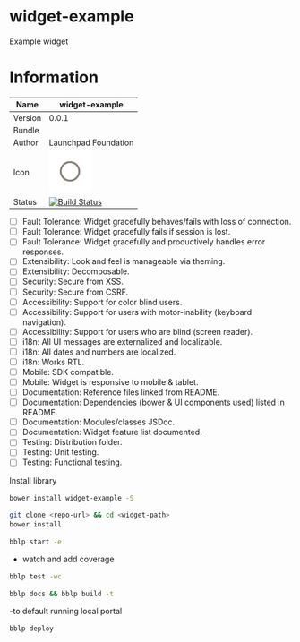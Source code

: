# widget-example
Example widget

# Information
| Name       |  widget-example  |
|------------|------------------|
| Version    | 0.0.1|
| Bundle     |  |
| Author     | Launchpad Foundation |
| Icon       | ![icon](icon.png)|
| Status     | [![Build Status](/badge/icon)]() |


 - [ ] Fault Tolerance: Widget gracefully behaves/fails with loss of connection.
 - [ ] Fault Tolerance: Widget gracefully fails if session is lost.
 - [ ] Fault Tolerance: Widget gracefully and productively handles error responses.
 - [ ] Extensibility: Look and feel is manageable via theming.
 - [ ] Extensibility: Decomposable.
 - [ ] Security: Secure from XSS.
 - [ ] Security: Secure from CSRF.
 - [ ] Accessibility: Support for color blind users.
 - [ ] Accessibility: Support for users with motor-inability (keyboard navigation).
 - [ ] Accessibility: Support for users who are blind (screen reader).
 - [ ] i18n: All UI messages are externalized and localizable.
 - [ ] i18n: All dates and numbers are localized.
 - [ ] i18n: Works RTL.
 - [ ] Mobile: SDK compatible.
 - [ ] Mobile: Widget is responsive to mobile & tablet.
 - [ ] Documentation: Reference files linked from README.
 - [ ] Documentation: Dependencies (bower & UI components used) listed in README.
 - [ ] Documentation: Modules/classes JSDoc.
 - [ ] Documentation: Widget feature list documented.
 - [ ] Testing: Distribution folder.
 - [ ] Testing: Unit testing.
 - [ ] Testing: Functional testing.

Install library

```bash
bower install widget-example -S
```










```bash
git clone <repo-url> && cd <widget-path>
bower install
```


```bash
bblp start -e
```

- watch and add coverage

```bash
bblp test -wc
```



```bash
bblp docs && bblp build -t
```



-to default running local portal

```bash
bblp deploy
```

